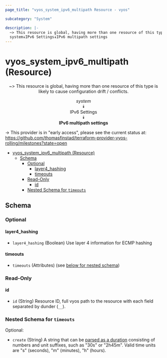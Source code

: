 ```yaml
---
page_title: "vyos_system_ipv6_multipath Resource - vyos"

subcategory: "System"

description: |-
  ~> This resource is global, having more than one resource of this type is likely to cause configuration drift / conflicts.
  system⯯IPv6 Settings⯯IPv6 multipath settings
---
```


# vyos_system_ipv6_multipath (Resource)
<center>

~> This resource is global, having more than one resource of this type is likely to cause configuration drift / conflicts.

*system*  
⯯  
IPv6 Settings  
⯯  
**IPv6 multipath settings**


</center>

-> This provider is in "early access", please see the current status at: https://github.com/thomasfinstad/terraform-provider-vyos-rolling/milestones?state=open

<!--TOC-->

- [vyos_system_ipv6_multipath (Resource)](#vyos_system_ipv6_multipath-resource)
  - [Schema](#schema)
    - [Optional](#optional)
      - [layer4_hashing](#layer4_hashing)
      - [timeouts](#timeouts)
    - [Read-Only](#read-only)
      - [id](#id)
    - [Nested Schema for `timeouts`](#nested-schema-for-timeouts)

<!--TOC-->

<!-- schema generated by tfplugindocs -->
## Schema

### Optional

#### layer4_hashing
- `layer4_hashing` (Boolean) Use layer 4 information for ECMP hashing
#### timeouts
- `timeouts` (Attributes) (see [below for nested schema](#nestedatt--timeouts))

### Read-Only

#### id
- `id` (String) Resource ID, full vyos path to the resource with each field separated by dunder (`__`).

<a id="nestedatt--timeouts"></a>
### Nested Schema for `timeouts`

Optional:

- `create` (String) A string that can be [parsed as a duration](https://pkg.go.dev/time#ParseDuration) consisting of numbers and unit suffixes, such as &#34;30s&#34; or &#34;2h45m&#34;. Valid time units are &#34;s&#34; (seconds), &#34;m&#34; (minutes), &#34;h&#34; (hours).
